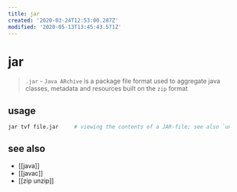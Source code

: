 ```yaml
---
title: jar
created: '2020-03-24T12:53:00.287Z'
modified: '2020-05-13T13:45:43.571Z'
---
```


# jar

> `.jar` - `Java ARchive` is a package file format used to aggregate java classes, metadata and resources
> built on the `zip` format

## usage
```sh
jar tvf file.jar     # viewing the contents of a JAR-file; see also `unzip -l jar`
```

## see also
- [[java]]
- [[javac]]
- [[zip unzip]]
